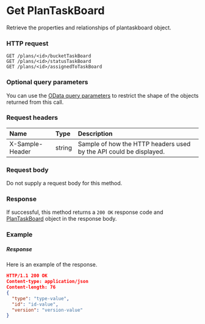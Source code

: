 # Get PlanTaskBoard

Retrieve the properties and relationships of plantaskboard object.
### HTTP request
```http
GET /plans/<id>/bucketTaskBoard
GET /plans/<id>/statusTaskBoard
GET /plans/<id>/assignedToTaskBoard
```
### Optional query parameters
You can use the [OData query parameters](odata-optional-query-parameters.md) to restrict the shape of the objects returned from this call.
### Request headers
| Name       | Type | Description|
|:-----------|:------|:----------|
| X-Sample-Header  | string  | Sample of how the HTTP headers used by the API could be displayed.|

### Request body
Do not supply a request body for this method.
### Response
If successful, this method returns a `200 OK` response code and [PlanTaskBoard](../resources/plantaskboard.md) object in the response body.
### Example
##### Response
Here is an example of the response.
```json
HTTP/1.1 200 OK
Content-type: application/json
Content-length: 76
{
  "type": "type-value",
  "id": "id-value",
  "version": "version-value"
}
```

<!-- uuid: 0efab328-0e23-4bf6-b897-f2490f4618fd
2015-10-09 18:16:07 UTC -->